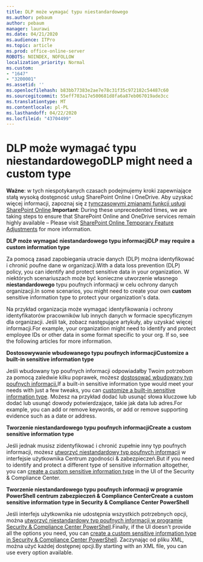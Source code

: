 ```yaml
---
title: DLP może wymagać typu niestandardowego
ms.author: pebaum
author: pebaum
manager: laurawi
ms.date: 04/21/2020
ms.audience: ITPro
ms.topic: article
ms.prod: office-online-server
ROBOTS: NOINDEX, NOFOLLOW
localization_priority: Normal
ms.custom:
- "1647"
- "3200001"
ms.assetid: ''
ms.openlocfilehash: b83bb77383e2ae7e78c31f35c972182c54487c60
ms.sourcegitcommit: 55eff703a17e500681d8fa6a87eb067019ade3cc
ms.translationtype: MT
ms.contentlocale: pl-PL
ms.lasthandoff: 04/22/2020
ms.locfileid: "43704499"
---
```

# <a name="dlp-might-need-a-custom-type"></a><span data-ttu-id="0578b-102">DLP może wymagać typu niestandardowego</span><span class="sxs-lookup"><span data-stu-id="0578b-102">DLP might need a custom type</span></span>

<span data-ttu-id="0578b-103">**Ważne**: w tych niespotykanych czasach podejmujemy kroki zapewniające stałą wysoką dostępność usług SharePoint Online i OneDrive. Aby uzyskać więcej informacji, zapoznaj się z [tymczasowymi zmianami funkcji usługi SharePoint Online](https://aka.ms/ODSPAdjustments).</span><span class="sxs-lookup"><span data-stu-id="0578b-103">**Important**: During these unprecedented times, we are taking steps to ensure that SharePoint Online and OneDrive services remain highly available – Please visit [SharePoint Online Temporary Feature Adjustments](https://aka.ms/ODSPAdjustments) for more information.</span></span>

<span data-ttu-id="0578b-104">**DLP może wymagać niestandardowego typu informacji**</span><span class="sxs-lookup"><span data-stu-id="0578b-104">**DLP may require a custom information type**</span></span>

<span data-ttu-id="0578b-105">Za pomocą zasad zapobiegania utracie danych (DLP) można identyfikować i chronić poufne dane w organizacji.</span><span class="sxs-lookup"><span data-stu-id="0578b-105">With a data loss prevention (DLP) policy, you can identify and protect sensitive data in your organization.</span></span> <span data-ttu-id="0578b-106">W niektórych scenariuszach może być konieczne utworzenie własnego **niestandardowego** typu poufnych informacji w celu ochrony danych organizacji.</span><span class="sxs-lookup"><span data-stu-id="0578b-106">In some scenarios, you might need to create your own **custom** sensitive information type to protect your organization's data.</span></span>

<span data-ttu-id="0578b-107">Na przykład organizacja może wymagać identyfikowania i ochrony identyfikatorów pracowników lub innych danych w formacie specyficznym dla organizacji. Jeśli tak, zobacz następujące artykuły, aby uzyskać więcej informacji.</span><span class="sxs-lookup"><span data-stu-id="0578b-107">For example, your organization might need to identify and protect employee IDs or other data in some format specific to your org. If so, see the following articles for more information.</span></span>
  
 <span data-ttu-id="0578b-108">**Dostosowywanie wbudowanego typu poufnych informacji**</span><span class="sxs-lookup"><span data-stu-id="0578b-108">**Customize a built-in sensitive information type**</span></span>
  
<span data-ttu-id="0578b-109">Jeśli wbudowany typ poufnych informacji odpowiadałby Twoim potrzebom za pomocą zaledwie kilku poprawek, możesz [dostosować wbudowany typ poufnych informacji.](https://docs.microsoft.com/office365/securitycompliance/customize-a-built-in-sensitive-information-type)</span><span class="sxs-lookup"><span data-stu-id="0578b-109">If a built-in sensitive information type would meet your needs with just a few tweaks, you can [customize a built-in sensitive information type](https://docs.microsoft.com/office365/securitycompliance/customize-a-built-in-sensitive-information-type).</span></span> <span data-ttu-id="0578b-110">Możesz na przykład dodać lub usunąć słowa kluczowe lub dodać lub usunąć dowody potwierdzające, takie jak data lub adres.</span><span class="sxs-lookup"><span data-stu-id="0578b-110">For example, you can add or remove keywords, or add or remove supporting evidence such as a date or address.</span></span>
  
 <span data-ttu-id="0578b-111">**Tworzenie niestandardowego typu poufnych informacji**</span><span class="sxs-lookup"><span data-stu-id="0578b-111">**Create a custom sensitive information type**</span></span>
  
<span data-ttu-id="0578b-112">Jeśli jednak musisz zidentyfikować i chronić zupełnie inny typ poufnych informacji, możesz [utworzyć niestandardowy typ poufnych informacji](https://docs.microsoft.com/office365/securitycompliance/create-a-custom-sensitive-information-type) w interfejsie użytkownika Centrum zgodności & zabezpieczeń.</span><span class="sxs-lookup"><span data-stu-id="0578b-112">But if you need to identify and protect a different type of sensitive information altogether, you can [create a custom sensitive information type](https://docs.microsoft.com/office365/securitycompliance/create-a-custom-sensitive-information-type) in the UI of the Security & Compliance Center.</span></span>
  
<span data-ttu-id="0578b-113">**Tworzenie niestandardowego typu poufnych informacji w programie PowerShell centrum zabezpieczeń & Compliance Center**</span><span class="sxs-lookup"><span data-stu-id="0578b-113">**Create a custom sensitive information type in Security & Compliance Center PowerShell**</span></span>

<span data-ttu-id="0578b-114">Jeśli interfejs użytkownika nie udostępnia wszystkich potrzebnych opcji, można [utworzyć niestandardowy typ poufnych informacji w programie Security & Compliance Center PowerShell](https://docs.microsoft.com/office365/securitycompliance/create-a-custom-sensitive-information-type-in-scc-powershell).</span><span class="sxs-lookup"><span data-stu-id="0578b-114">Finally, if the UI doesn't provide all the options you need, you can [create a custom sensitive information type in Security & Compliance Center PowerShell](https://docs.microsoft.com/office365/securitycompliance/create-a-custom-sensitive-information-type-in-scc-powershell).</span></span> <span data-ttu-id="0578b-115">Zaczynając od pliku XML, można użyć każdej dostępnej opcji.</span><span class="sxs-lookup"><span data-stu-id="0578b-115">By starting with an XML file, you can use every option available.</span></span>
